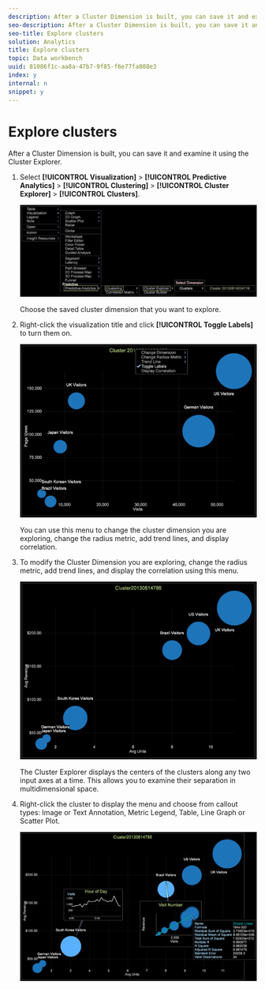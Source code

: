 ```yaml
---
description: After a Cluster Dimension is built, you can save it and examine it using the Cluster Explorer.
seo-description: After a Cluster Dimension is built, you can save it and examine it using the Cluster Explorer.
seo-title: Explore clusters
solution: Analytics
title: Explore clusters
topic: Data workbench
uuid: 81086f1c-aa8a-47b7-9f85-f6e77fa808e3
index: y
internal: n
snippet: y
---
```


# Explore clusters

After a Cluster Dimension is built, you can save it and examine it using the Cluster Explorer.

1. Select **[!UICONTROL Visualization]** > **[!UICONTROL Predictive Analytics]** > **[!UICONTROL Clustering]** > **[!UICONTROL Cluster Explorer]** > **[!UICONTROL Clusters]**.

   ![](assets/explore_clusters_1.png)

   Choose the saved cluster dimension that you want to explore. 

1. Right-click the visualization title and click **[!UICONTROL Toggle Labels]** to turn them on.

   ![](assets/explore_clusters_2.png)

   You can use this menu to change the cluster dimension you are exploring, change the radius metric, add trend lines, and display correlation. 

1. To modify the Cluster Dimension you are exploring, change the radius metric, add trend lines, and display the correlation using this menu.

   ![](assets/explore_clusters_3.png)

   The Cluster Explorer displays the centers of the clusters along any two input axes at a time. This allows you to examine their separation in multidimensional space. 

1. Right-click the cluster to display the menu and choose from callout types: Image or Text Annotation, Metric Legend, Table, Line Graph or Scatter Plot.

   ![](assets/explore_clusters_4.png)

